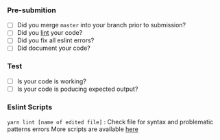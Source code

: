 ### Pre-submition 
- [ ] Did you merge `master`  into your branch prior to submission?
- [ ] Did you [lint](#eslint-scripts) your code?
- [ ] Did you fix all eslint errors?
- [ ] Did document your code?

### Test

- [ ] Is your code is working?
- [ ] Is your code is poducing  expected output?

### Eslint Scripts

`yarn lint [name of edited file]` : Check file for syntax and problematic patterns errors
More scripts are available [here](https://eslint.org/docs/user-guide/command-line-interface)